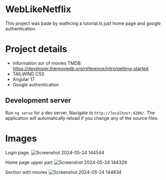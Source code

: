 # WebLikeNetflix

This project was bade by wathcing a tutorial.Is just home page and google authentication.

# Project details
- Information sor of movies TMDB: https://developer.themoviedb.org/reference/intro/getting-started
- TAILWIND CSS
- Angular 17
- Google authentication

## Development server

Run `ng serve` for a dev server. Navigate to `http://localhost:4200/`. The application will automatically reload if you change any of the source files.

# Images
 Login page.
 ![Screenshot 2024-05-24 144544](https://github.com/IrinnAGrig/Netflix_like_home_page/assets/98234061/6821dd7d-a4cb-4b85-8546-ec17f3028b0f)
 
 Home page upper part
![Screenshot 2024-05-24 144329](https://github.com/IrinnAGrig/Netflix_like_home_page/assets/98234061/25f44e21-bb8c-4716-a85b-884235e4f73c)

Section with movies
![Screenshot 2024-05-24 144834](https://github.com/IrinnAGrig/Netflix_like_home_page/assets/98234061/b1dbbb90-d7d0-4c12-8f96-e70450d4844b)

 

